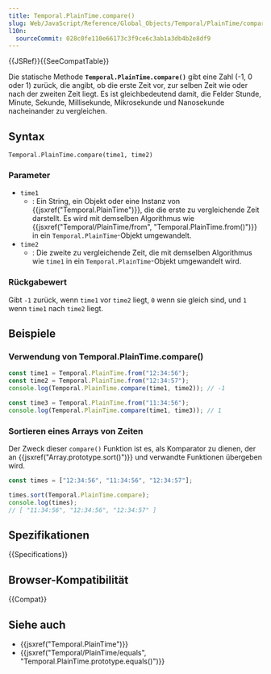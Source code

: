 ```yaml
---
title: Temporal.PlainTime.compare()
slug: Web/JavaScript/Reference/Global_Objects/Temporal/PlainTime/compare
l10n:
  sourceCommit: 028c0fe110e66173c3f9ce6c3ab1a3db4b2e8df9
---
```


{{JSRef}}{{SeeCompatTable}}

Die statische Methode **`Temporal.PlainTime.compare()`** gibt eine Zahl (-1, 0 oder 1) zurück, die angibt, ob die erste Zeit vor, zur selben Zeit wie oder nach der zweiten Zeit liegt. Es ist gleichbedeutend damit, die Felder Stunde, Minute, Sekunde, Millisekunde, Mikrosekunde und Nanosekunde nacheinander zu vergleichen.

## Syntax

```js-nolint
Temporal.PlainTime.compare(time1, time2)
```

### Parameter

- `time1`
  - : Ein String, ein Objekt oder eine Instanz von {{jsxref("Temporal.PlainTime")}}, die die erste zu vergleichende Zeit darstellt. Es wird mit demselben Algorithmus wie {{jsxref("Temporal/PlainTime/from", "Temporal.PlainTime.from()")}} in ein `Temporal.PlainTime`-Objekt umgewandelt.
- `time2`
  - : Die zweite zu vergleichende Zeit, die mit demselben Algorithmus wie `time1` in ein `Temporal.PlainTime`-Objekt umgewandelt wird.

### Rückgabewert

Gibt `-1` zurück, wenn `time1` vor `time2` liegt, `0` wenn sie gleich sind, und `1` wenn `time1` nach `time2` liegt.

## Beispiele

### Verwendung von Temporal.PlainTime.compare()

```js
const time1 = Temporal.PlainTime.from("12:34:56");
const time2 = Temporal.PlainTime.from("12:34:57");
console.log(Temporal.PlainTime.compare(time1, time2)); // -1

const time3 = Temporal.PlainTime.from("11:34:56");
console.log(Temporal.PlainTime.compare(time1, time3)); // 1
```

### Sortieren eines Arrays von Zeiten

Der Zweck dieser `compare()` Funktion ist es, als Komparator zu dienen, der an {{jsxref("Array.prototype.sort()")}} und verwandte Funktionen übergeben wird.

```js
const times = ["12:34:56", "11:34:56", "12:34:57"];

times.sort(Temporal.PlainTime.compare);
console.log(times);
// [ "11:34:56", "12:34:56", "12:34:57" ]
```

## Spezifikationen

{{Specifications}}

## Browser-Kompatibilität

{{Compat}}

## Siehe auch

- {{jsxref("Temporal.PlainTime")}}
- {{jsxref("Temporal/PlainTime/equals", "Temporal.PlainTime.prototype.equals()")}}
